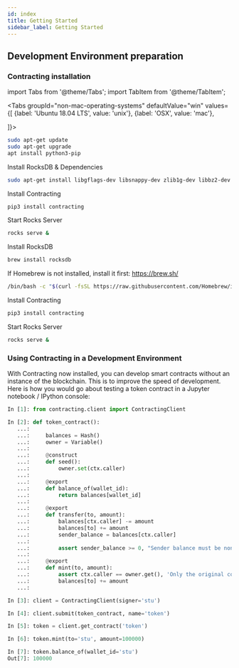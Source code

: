 ```yaml
---
id: index
title: Getting Started
sidebar_label: Getting Started
---
```


## Development Environment preparation
### Contracting installation 

import Tabs from '@theme/Tabs';
import TabItem from '@theme/TabItem';

<Tabs
  groupId="non-mac-operating-systems"
  defaultValue="win"
  values={[
    {label: 'Ubuntu 18.04 LTS', value: 'unix'},
    {label: 'OSX', value: 'mac'},
    
  ]}>
  <TabItem value="unix">

```bash
sudo apt-get update
sudo apt-get upgrade
apt install python3-pip
```
Install RocksDB & Dependencies
```bash
sudo apt-get install libgflags-dev libsnappy-dev zlib1g-dev libbz2-dev liblz4-dev libzstd-dev librocksdb-dev
 ```
  
Install Contracting

```bash
pip3 install contracting
```
Start Rocks Server

```bash
rocks serve &
```




  </TabItem>
  <TabItem value="mac">
  
  
  Install RocksDB

```bash
brew install rocksdb
```

If Homebrew is not installed, install it first: https://brew.sh/

```bash
/bin/bash -c "$(curl -fsSL https://raw.githubusercontent.com/Homebrew/install/master/install.sh)"
```

Install Contracting

```bash
pip3 install contracting
```

Start Rocks Server

```bash
rocks serve &
```
  
  </TabItem>
  
</Tabs>


### Using Contracting in a Development Environment

With Contracting now installed, you can develop smart contracts without an instance of the blockchain. This is to improve the speed of development. Here is how you would go about testing a token contract in a Jupyter notebook / IPython console:

```py
In [1]: from contracting.client import ContractingClient

In [2]: def token_contract():
   ...:
   ...:     balances = Hash()
   ...:     owner = Variable()
   ...:     
   ...:     @construct
   ...:     def seed():
   ...:         owner.set(ctx.caller)
   ...:
   ...:     @export
   ...:     def balance_of(wallet_id):
   ...:         return balances[wallet_id]
   ...:
   ...:     @export
   ...:     def transfer(to, amount):
   ...:         balances[ctx.caller] -= amount
   ...:         balances[to] += amount
   ...:         sender_balance = balances[ctx.caller]
   ...:
   ...:         assert sender_balance >= 0, "Sender balance must be non-negative!!!"
   ...:
   ...:     @export
   ...:     def mint(to, amount):
   ...:         assert ctx.caller == owner.get(), 'Only the original contract author can mint!'
   ...:         balances[to] += amount
   ...:

In [3]: client = ContractingClient(signer='stu')

In [4]: client.submit(token_contract, name='token')

In [5]: token = client.get_contract('token')

In [6]: token.mint(to='stu', amount=100000)

In [7]: token.balance_of(wallet_id='stu')
Out[7]: 100000
```